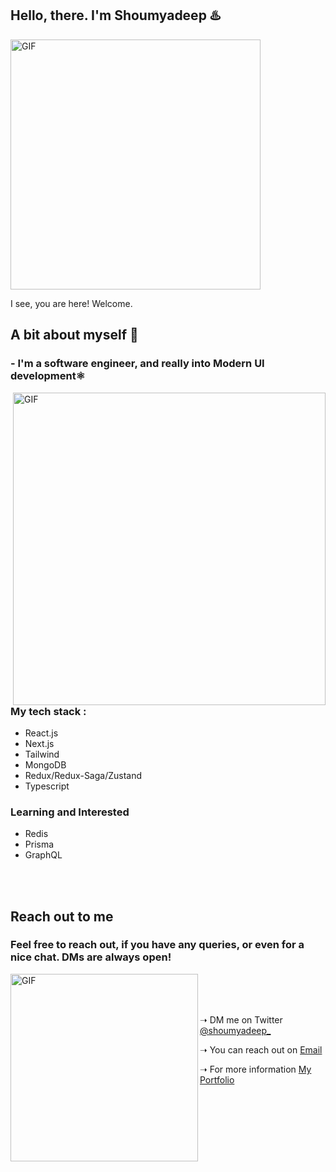 ## Hello, there. I'm Shoumyadeep ♨️

<img hight="200" width="400" alt="GIF" align="center" src="https://media.tenor.com/EERR4LXoJBoAAAAd/hi-wave.gif">
<p align='left'>I see, you are here! Welcome.</p>


## A bit about myself 🫡

### - I'm a software engineer, and really into Modern UI development⚛️
<img hight="400" width="500" alt="GIF" align="right" src="https://media.tenor.com/UPVOb9kg6SQAAAAd/anime-bleach.gif">

### My tech stack :
- React.js
- Next.js
- Tailwind
- MongoDB
- Redux/Redux-Saga/Zustand
- Typescript

### Learning and Interested
- Redis
- Prisma
- GraphQL

</br>
</br>

## Reach out to me 

### Feel free to reach out, if you have any queries, or even for a nice chat. DMs are always open!
<img hight="200" width="300" alt="GIF" align="left" src="https://media.tenor.com/i7llTDaTPtUAAAAC/naruto.gif">
</br>
</br>
</br>
<p align='left'> ➝  DM me on Twitter <a href="https://twitter.com/Shoumyadeep_">@shoumyadeep_</a></p>
<p align='left'> ➝  You can reach out on <a href="mailto:shoumyadeepnarayan30@gmail.com">Email</a></p>
<p align='left'> ➝  For more information <a href="https://shoumyadeep.netlify.app">My Portfolio</a></p>

<!---
CoffeeGeek101/CoffeeGeek101 is a ✨ special ✨ repository because its `README.md` (this file) appears on your GitHub profile.
You can click the Preview link to take a look at your changes.
--->
